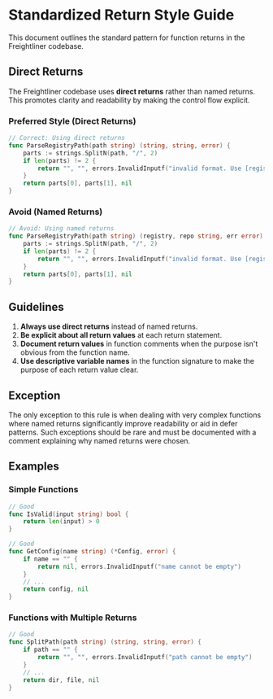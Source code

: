 # Standardized Return Style Guide

This document outlines the standard pattern for function returns in the Freightliner codebase.

## Direct Returns

The Freightliner codebase uses **direct returns** rather than named returns. This promotes clarity and readability by making the control flow explicit.

### Preferred Style (Direct Returns)

```go
// Correct: Using direct returns
func ParseRegistryPath(path string) (string, string, error) {
    parts := strings.SplitN(path, "/", 2)
    if len(parts) != 2 {
        return "", "", errors.InvalidInputf("invalid format. Use [registry]/[repository]")
    }
    return parts[0], parts[1], nil
}
```

### Avoid (Named Returns)

```go
// Avoid: Using named returns
func ParseRegistryPath(path string) (registry, repo string, err error) {
    parts := strings.SplitN(path, "/", 2)
    if len(parts) != 2 {
        return "", "", errors.InvalidInputf("invalid format. Use [registry]/[repository]")
    }
    return parts[0], parts[1], nil
}
```

## Guidelines

1. **Always use direct returns** instead of named returns.
2. **Be explicit about all return values** at each return statement.
3. **Document return values** in function comments when the purpose isn't obvious from the function name.
4. **Use descriptive variable names** in the function signature to make the purpose of each return value clear.

## Exception

The only exception to this rule is when dealing with very complex functions where named returns significantly improve readability or aid in defer patterns. Such exceptions should be rare and must be documented with a comment explaining why named returns were chosen.

## Examples

### Simple Functions

```go
// Good
func IsValid(input string) bool {
    return len(input) > 0
}

// Good
func GetConfig(name string) (*Config, error) {
    if name == "" {
        return nil, errors.InvalidInputf("name cannot be empty")
    }
    // ...
    return config, nil
}
```

### Functions with Multiple Returns

```go
// Good
func SplitPath(path string) (string, string, error) {
    if path == "" {
        return "", "", errors.InvalidInputf("path cannot be empty")
    }
    // ...
    return dir, file, nil
}
```
